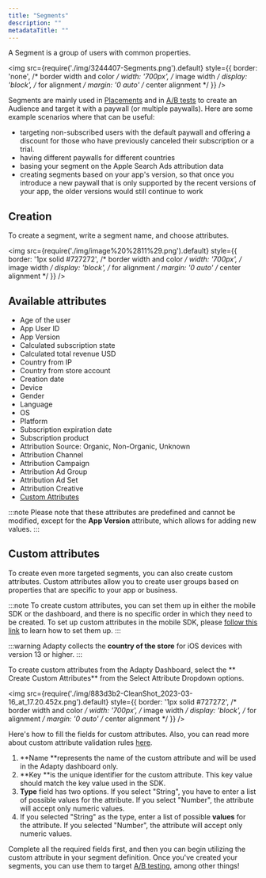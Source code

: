 ```yaml
---
title: "Segments"
description: ""
metadataTitle: ""
---
```


A Segment is a group of users with common properties.


<img
  src={require('./img/3244407-Segments.png').default}
  style={{
    border: 'none', /* border width and color */
    width: '700px', /* image width */
    display: 'block', /* for alignment */
    margin: '0 auto' /* center alignment */
  }}
/>





Segments are mainly used in [Placements](placements-old) and in [A/B tests](ab-test) to create an Audience and target it with a paywall (or multiple paywalls). Here are some example scenarios where that can be useful:

- targeting non-subscribed users with the default paywall and offering a discount for those who have previously canceled their subscription or a trial.
- having different paywalls for different countries
- basing your segment on the Apple Search Ads attribution data
- creating segments based on your app's version, so that once you introduce a new paywall that is only supported by the recent versions of your app, the older versions would still continue to work

## Creation

To create a segment, write a segment name, and choose attributes.


<img
  src={require('./img/image%20%2811%29.png').default}
  style={{
    border: '1px solid #727272', /* border width and color */
    width: '700px', /* image width */
    display: 'block', /* for alignment */
    margin: '0 auto' /* center alignment */
  }}
/>





## Available attributes

- Age of the user
- App User ID
- App Version
- Calculated subscription state
- Calculated total revenue USD
- Country from IP
- Country from store account
- Creation date
- Device
- Gender
- Language
- OS
- Platform
- Subscription expiration date
- Subscription product
- Attribution Source: Organic, Non-Organic, Unknown
- Attribution Channel
- Attribution Campaign
- Attribution Ad Group
- Attribution Ad Set
- Attribution Creative
- [Custom Attributes](profiles-crm#custom-attributes)

:::note
Please note that these attributes are predefined and cannot be modified, except for the **App Version** attribute, which allows for adding new values.
:::

## Custom attributes

To create even more targeted segments, you can also create custom attributes. Custom attributes allow you to create user groups based on properties that are specific to your app or business.

:::note
To create custom attributes, you can set them up in either the mobile SDK or the dashboard, and there is no specific order in which they need to be created. To set up custom attributes in the mobile SDK, please [follow this link](setting-user-attributes#limit) to learn how to set them up.
:::

:::warning
Adapty collects the **country of the store** for iOS devices with version 13 or higher.
:::

To create custom attributes from the Adapty Dashboard, select the ** Create Custom Attributes** from the Select Attribute Dropdown options.


<img
  src={require('./img/883d3b2-CleanShot_2023-03-16_at_17.20.452x.png').default}
  style={{
    border: '1px solid #727272', /* border width and color */
    width: '700px', /* image width */
    display: 'block', /* for alignment */
    margin: '0 auto' /* center alignment */
  }}
/>





Here's how to fill the fields for custom attributes. Also, you can read more about custom attribute validation rules [here](setting-user-attributes#limits).

1. **Name **represents the name of the custom attribute and will be used in the Adapty dashboard only.
2. **Key **is the unique identifier for the custom attribute. This key value should match the key value used in the SDK. 
3. **Type** field has two options. If you select "String", you have to enter a list of possible values for the attribute. If you select "Number", the attribute will accept only numeric values.
4. If you selected "String" as the type, enter a list of possible **values** for the attribute. If you selected "Number", the attribute will accept only numeric values.

Complete all the required fields first, and then you can begin utilizing the custom attribute in your segment definition. Once you've created your segments, you can use them to target [A/B testing](ab-test), among other things!
